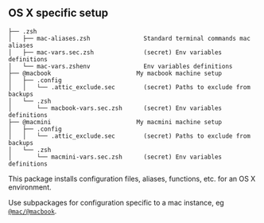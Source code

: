 ## OS X specific setup
 
    ├── .zsh
    │   ├── mac-aliases.zsh               Standard terminal commands mac aliases
    │   ├── mac-vars.sec.zsh              (secret) Env variables definitions
    │   └── mac-vars.zshenv               Env variables definitions
    ├── @macbook                        My macbook machine setup
    │   ├── .config
    │   │   └── .attic_exclude.sec        (secret) Paths to exclude from backups
    │   └── .zsh
    │       └── macbook-vars.sec.zsh      (secret) Env variables definitions
    ├── @macmini                        My macmini machine setup
    │   ├── .config
    │   │   └── .attic_exclude.sec        (secret) Paths to exclude from backups
    │   └── .zsh
    │       └── macmini-vars.sec.zsh      (secret) Env variables definitions
    
This package installs configuration files, aliases, functions, etc. for an OS X environment.

Use subpackages for configuration specific to a mac instance, eg [`@mac/@macbook`](https://github.com/Kraymer/F-dotfiles/tree/master/%40mac/%40macbook).
